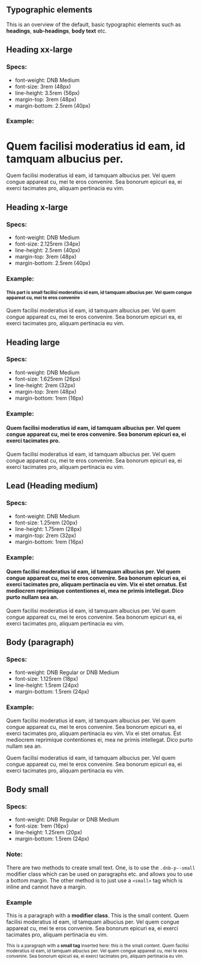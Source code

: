 ## Typographic elements

This is an overview of the default, basic typographic elements such as **headings**, **sub-headings**, **body text** etc.

## Heading xx-large

### Specs:

- font-weight: DNB Medium
- font-size: 3rem (48px)
- line-height: 3.5rem (56px)
- margin-top: 3rem (48px)
- margin-bottom: 2.5rem (40px)

### Example:

<div className="typography-box">
  <h1 className="dnb-h--xx-large skip-anchor">
    Quem facilisi moderatius id eam, id tamquam albucius per.
  </h1>
  <p className="dnb-p">
    Quem facilisi moderatius id eam, id tamquam albucius per. Vel quem congue appareat cu, mei te eros convenire. Sea bonorum epicuri ea, ei exerci tacimates pro, aliquam pertinacia eu vim.
  </p>
</div>

## Heading x-large

### Specs:

- font-weight: DNB Medium
- font-size: 2.125rem (34px)
- line-height: 2.5rem (40px)
- margin-top: 3rem (48px)
- margin-bottom: 2.5rem (40px)

### Example:

<div className="typography-box">
  <h4 className="dnb-h--xx-large skip-anchor">
    <small>
      This part is small facilisi moderatius id eam, id tamquam albucius per. Vel quem congue appareat cu, mei te eros convenire
    </small>
  </h4>
  <p className="dnb-p">
    Quem facilisi moderatius id eam, id tamquam albucius per. Vel quem congue appareat cu, mei te eros convenire. Sea bonorum epicuri ea, ei exerci tacimates pro, aliquam pertinacia eu vim.
  </p>
</div>

## Heading large

### Specs:

- font-weight: DNB Medium
- font-size: 1.625rem (26px)
- line-height: 2rem (32px)
- margin-top: 3rem (48px)
- margin-bottom: 1rem (16px)

### Example:

<div className="typography-box">
  <h4 className="dnb-h--large skip-anchor">
    Quem facilisi moderatius id eam, id tamquam albucius per. Vel quem congue appareat cu, mei te eros convenire. Sea bonorum epicuri ea, ei exerci tacimates pro.
  </h4>
  <p className="dnb-p">
    Quem facilisi moderatius id eam, id tamquam albucius per. Vel quem congue appareat cu, mei te eros convenire. Sea bonorum epicuri ea, ei exerci tacimates pro, aliquam pertinacia eu vim.
  </p>
</div>

## Lead (Heading medium)

### Specs:

- font-weight: DNB Medium
- font-size: 1.25rem (20px)
- line-height: 1.75rem (28px)
- margin-top: 2rem (32px)
- margin-bottom: 1rem (16px)

### Example:

<div className="typography-box">
  <h4 className="dnb-lead skip-anchor">
    Quem facilisi moderatius id eam, id tamquam albucius per. Vel quem congue appareat cu, mei te eros convenire. Sea bonorum epicuri ea, ei exerci tacimates pro, aliquam pertinacia eu vim. Vix ei stet ornatus. Est mediocrem reprimique contentiones ei, mea
    ne primis intellegat. Dico purto nullam sea an.
  </h4>
  <p className="dnb-p">
    Quem facilisi moderatius id eam, id tamquam albucius per. Vel quem congue appareat cu, mei te eros convenire. Sea bonorum epicuri ea, ei exerci tacimates pro, aliquam pertinacia eu vim.
  </p>
</div>

## Body (paragraph)

### Specs:

- font-weight: DNB Regular or DNB Medium
- font-size: 1.125rem (18px)
- line-height: 1.5rem (24px)
- margin-bottom: 1.5rem (24px)

### Example:

<div className="typography-box">
  <p className="dnb-p">
    Quem facilisi moderatius id eam, id tamquam albucius per. Vel quem congue appareat cu, mei te eros convenire. Sea bonorum epicuri ea, ei exerci tacimates pro, aliquam pertinacia eu vim. Vix ei stet ornatus. Est mediocrem reprimique contentiones ei, mea
    ne primis intellegat. Dico purto nullam sea an.
  </p>
  <p className="dnb-p">
    Quem facilisi moderatius id eam, id tamquam albucius per. Vel quem congue appareat cu, mei te eros convenire. Sea bonorum epicuri ea, ei exerci tacimates pro, aliquam pertinacia eu vim.
  </p>
</div>

## Body small

### Specs:

- font-weight: DNB Regular or DNB Medium
- font-size: 1rem (16px)
- line-height: 1.25rem (20px)
- margin-bottom: 1.5rem (24px)

### Note:

There are two methods to create small text. One, is to use the `.dnb-p--small` modifier class which can be used on paragraphs etc. and allows you to use a bottom margin. The other method is to just use a `<small>` tag which is inline and cannot have a margin.

### Example

<div className="typography-box">
  <p className="dnb-p dnb-p--small">
    This is a paragraph with a <b>modifier class</b>. This is the small content. Quem facilisi moderatius id eam, id tamquam albucius per. Vel quem congue appareat cu, mei te eros convenire. Sea bonorum epicuri ea, ei exerci tacimates pro, aliquam pertinacia eu vim.
  </p>
  <p className="dnb-p">
    <small>
      This is a paragraph with a <b>small tag</b> inserted here: this is the small content. Quem facilisi moderatius id eam, id tamquam albucius per. Vel quem congue appareat cu, mei te eros convenire. Sea bonorum epicuri ea, ei exerci tacimates pro, aliquam pertinacia eu vim.
    </small>
  </p>
</div>
